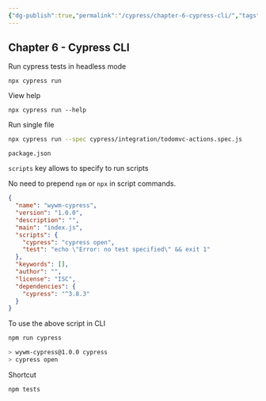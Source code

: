 ```yaml
---
{"dg-publish":true,"permalink":"/cypress/chapter-6-cypress-cli/","tags":["cypress"],"created":"","updated":""}
---
```


## Chapter 6 - Cypress CLI

Run cypress tests in headless mode 

```Shell
npx cypress run
```

View help

```Shell
npx cypress run --help
```

Run single file 

```bash
npx cypress run --spec cypress/integration/todomvc-actions.spec.js
```

`package.json`

`scripts` key allows to specify to run scripts 

No need to prepend `npm` or `npx` in script commands.

```json
{
  "name": "wywm-cypress",
  "version": "1.0.0",
  "description": "",
  "main": "index.js",
  "scripts": {
    "cypress": "cypress open",
    "test": "echo \"Error: no test specified\" && exit 1"
  },
  "keywords": [],
  "author": "",
  "license": "ISC",
  "dependencies": {
    "cypress": "^3.8.3"
  }
}

```

To use the above script in CLI 

```bash
npm run cypress                                                   

> wywm-cypress@1.0.0 cypress
> cypress open

```

Shortcut

```Shell
npm tests
```